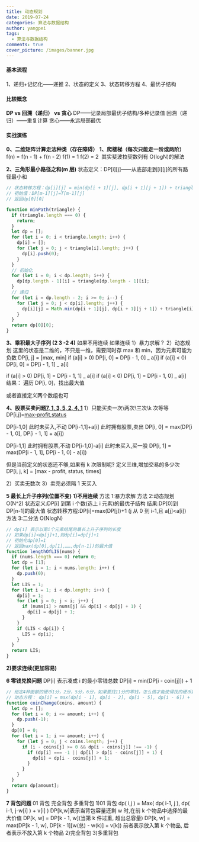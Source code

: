 ```yaml
---
title: 动态规划
date: 2019-07-24
categories: 算法与数据结构
author: yangpei
tags:
  - 算法与数据结构
comments: true
cover_picture: /images/banner.jpg
---
```


#### 基本流程

1、递归+记忆化——递推
2、状态的定义
3、状态转移方程
4、最优子结构

<!-- more -->

#### 比较概念

**DP vs 回溯（递归） vs 贪心**
DP——记录局部最优子结构/多种记录值
回溯（递归）——重复计算
贪心——永远局部最优

#### 实战演练

**0、二维矩阵计算走法种类（存在障碍）**
**1、爬楼梯（每次只能走一阶或两阶）**
f(n) = f(n - 1) + f(n - 2)
f(1) = 1
f(2) = 2
​ 其实斐波拉契数列有 O(logN)的解法

**2、三角形最小路径之和(m 层)**
状态定义：DP[i][j]——从底部走到[i][j]的所有路径最小和

```javascript
// 状态转移方程：dp[i][j] = min(dp[i + 1][j], dp[i + 1][j + 1]) + triangle[i][j]
// 初始值：DP[m-1][j]=T[m-1][j]
// 返回dp[0][0]

function minPath(triangle) {
  if (triangle.length === 0) {
    return;
  }
  let dp = [];
  for (let i = 0; i < triangle.length; i++) {
    dp[i] = [];
    for (let j = 0; j < triangle[i].length; j++) {
      dp[i].push(0);
    }
  }
  // 初始化
  for (let i = 0; i < dp.length; i++) {
    dp[dp.length - 1][i] = triangle[dp.length - 1][i];
  }
  // 递归
  for (let i = dp.length - 2; i >= 0; i--) {
    for (let j = 0; j < dp[i].length; j++) {
      dp[i][j] = Math.min(dp[i + 1][j], dp[i + 1][j + 1]) + triangle[i][j];
    }
  }
  return dp[0][0];
}
```

**3、乘积最大子序列 (2 3 -2 4)**
如果不用连续
如果连续
1）暴力求解？
2）动态规划
这里的状态是二维的，不只是一维，需要同时存 max 和 min，因为元素可能为负数
DP[i, j] = [max, min]
if (a[i] > 0) DP[i, 0] = DP[i - 1, 0] _ a[i]
if (a[i] < 0) DP[i, 0] = DP[i - 1, 1] _ a[i]

if (a[i] > 0) DP[i, 1] = DP[i - 1, 1] _ a[i]
if (a[i] < 0) DP[i, 1] = DP[i - 1, 0] _ a[i]
​ 结果： 遍历 DP[i, 0]，找出最大值

或者直接定义两个数组也可

**4、股票买卖问题[7, 1, 3, 5, 2, 4, 1](每次只能同时拥有一股)**
1）只能买卖一次\两次\三次\k 次等等
DP[i,j]=[max-profit,status](max-profit表示达到第i天可达到的最大利润,status存储是否拥有股票,0/1)

DP[i-1,0] 此时未买入,不动
DP[i-1,1]+a[i] 此时拥有股票,卖出
DP[i, 0] = max(DP[i - 1, 0], DP[i - 1, 1] + a[i])

DP[i-1,1] 此时拥有股票,不动
DP[i-1,0]-a[i] 此时未买入,买一股
DP[i, 1] = max(DP[i - 1, 1], DP[i - 1, 0] - a[i])

但是当前定义的状态还不够,如果有 k 次限制呢?
定义三维,增加交易的多少次
DP[i, j, k] = [max - profit, status, times]

2）买卖无数次
3）卖完必须隔 1 天买入

**5 最长上升子序列(位置不变)**
**1)不用连续**
方法 1:暴力求解
方法 2:动态规划 O(N^2)
状态定义:DP[i] 到第 i 个数(选上 i 元素)的最优子结构
结果:DP[0]到 DP[n-1]的最大值
状态转移方程:DP[i]=max(DP[j])+1 (j 从 0 到 i-1,且 a[j]<a[i])
方法 3:二分法 O(NlogN)

```javascript
// dp[i] 表示以第i个元素结尾的最长上升子序列的长度
// 如果dp[i]<dp[j]+1,则dp[i]=dp[j]+1
// 初始化dp[0]=1
// 返回max(dp[0],dp[1],……,dp[n-1])的最大值
function lengthOfLIS(nums) {
  if (nums.length === 0) return 0;
  let dp = [1];
  for (let i = 1; i < nums.length; i++) {
    dp.push(0);
  }
  let LIS = 1;
  for (let i = 1; i < dp.length; i++) {
    dp[i] = 1;
    for (let j = 0; j < i; j++) {
      if (nums[i] > nums[j] && dp[i] < dp[j] + 1) {
        dp[i] = dp[j] + 1;
      }
    }
    if (LIS < dp[i]) {
      LIS = dp[i];
    }
  }
  return LIS;
}
```

**2)要求连续(更加容易)**

**6 零钱兑换问题**
DP[i] 表示凑成 i 的最小零钱总数
DP[i] = min(DP[i - coin[j]]) + 1

```javascript
// 给定4种面额的硬币1分，2分，5分，6分，如果要找11分的零钱，怎么做才能使得找的硬币数量总和最少。
// 动态方程： dp[i] = max(dp[i - 1], dp[i - 2], dp[i - 5], dp[i - 6]) + 1
function coinChange(coins, amount) {
  let dp = [];
  for (let i = 0; i <= amount; i++) {
    dp.push(-1);
  }
  dp[0] = 0;
  for (let i = 1; i <= amount; i++) {
    for (let j = 0; j < coins.length; j++) {
      if (i - coins[j] >= 0 && dp[i - coins[j]] !== -1) {
        if (dp[i] === -1 || dp[i] > dp[i - coins[j]] + 1) {
          dp[i] = dp[i - coins[j]] + 1;
        }
      }
    }
  }
  return dp[amount];
}
```

**7 背包问题**
01 背包 完全背包 多重背包
1)01 背包
dp( i,j ) = Max( dp( i-1, j ), dp( i-1, j-w[i] ) + v[i] )
DP[k,w]表示当背包容量还剩 w 时,在前 k 个物品中选择的最大价值
DP[k, w] = DP[k - 1, w](当第 k 件过重, 超出总容量)
DP[k, w] = max(DP[k - 1, w], DP[k - 1][w(总) - w(k)] + v[k]) 前者表示放入第 k 个物品, 后者表示不放入第 k 个物品 2)完全背包 3)多重背包
